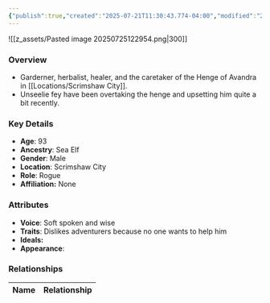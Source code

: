 ```yaml
---
{"publish":true,"created":"2025-07-21T11:30:43.774-04:00","modified":"2025-07-27T17:21:11.013-04:00","published":"2025-07-27T17:21:11.013-04:00","cssclasses":"","Age":"93","Ancestry":"Sea Elf","Gender":"Male","Location":["Scrimshaw City"],"Role":["Rogue"],"Affiliation":["None"],"Appearances":["[[00 -The High Rollers Campaign-]]"]}
---
```



![[z_assets/Pasted image 20250725122954.png|300]]

### Overview
- Garderner, herbalist, healer, and the caretaker of the Henge of Avandra in [[Locations/Scrimshaw City]].
- Unseelie fey have been overtaking the henge and upsetting him quite a bit recently.

### Key Details
- **Age**: 93
- **Ancestry**: Sea Elf
- **Gender**: Male
- **Location**: Scrimshaw City
- **Role**: Rogue
- **Affiliation:** None

### Attributes
- **Voice**: Soft spoken and wise
- **Traits**: Dislikes adventurers because no one wants to help him
- **Ideals:** 
- **Appearance**: 

### Relationships

| Name  | Relationship |
| ----- | ------------ |
